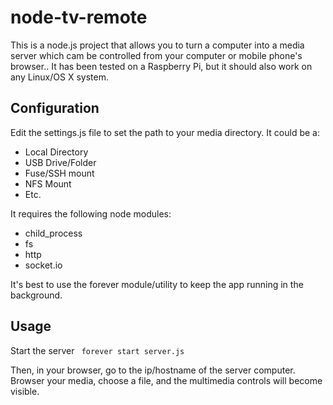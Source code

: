 node-tv-remote
==============

This is a node.js project that allows you to turn a computer into a media server which cam be controlled from your computer or mobile phone's browser.. It has been tested on a Raspberry Pi, but it should also work on any Linux/OS X system.

## Configuration

Edit the settings.js file to set the path to your media directory. It could be a: 
* Local Directory
* USB Drive/Folder
* Fuse/SSH mount
* NFS Mount
* Etc.


It requires the following node modules:

* child_process
* fs
* http
* socket.io

It's best to use the forever module/utility to keep the app running in the background.

## Usage

Start the server
<code>
forever start server.js
</code>

Then, in your browser, go to the ip/hostname of the server computer. Browser your media, choose a file, and the multimedia controls will become visible.

